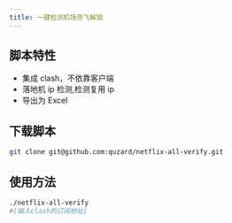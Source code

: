 ```yaml
---
title: 一键检测机场奈飞解锁
---
```


## 脚本特性

- 集成 clash，不依靠客户端
- 落地机 ip 检测,检测复用 ip
- 导出为 Excel

## 下载脚本

```sh
git clone git@github.com:quzard/netflix-all-verify.git
```

## 使用方法

```sh
./netflix-all-verify
#[输入clash的订阅地址]
```
